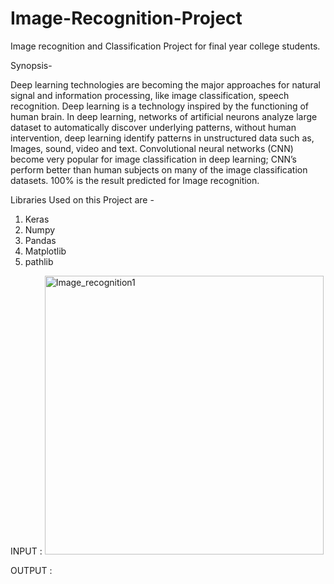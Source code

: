 # Image-Recognition-Project
Image recognition and Classification Project for final year college students.

Synopsis-

Deep learning technologies are becoming the major approaches for natural signal and information processing, like image classification, speech recognition. Deep learning is a technology inspired by the functioning of human brain. In deep learning, networks of artificial neurons analyze large dataset to automatically discover underlying patterns, without human intervention, deep learning identify patterns in unstructured data such as, Images, sound, video and text. Convolutional neural networks (CNN) become very popular for image classification in deep learning; CNN’s perform better than human subjects on many of the image classification datasets. 100% is the result predicted for Image recognition. 

Libraries Used on this Project are -
1. Keras
2. Numpy
3. Pandas
4. Matplotlib
5. pathlib

INPUT :
<img width="446" alt="Image_recognition1" src="https://user-images.githubusercontent.com/28294942/107910875-55730e00-6f81-11eb-94ed-4abba93d365d.PNG">

OUTPUT : 
